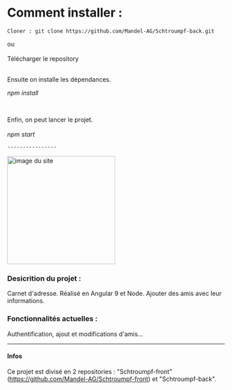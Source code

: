 <h1>Comment installer :</h1> 

	Cloner : git clone https://github.com/Mandel-AG/Schtroumpf-back.git
  
ou </br>
</br>
Télécharger le repository</strong>
	
</br>
Ensuite on installe les dépendances.</br>

<em>npm install </em>

  </br>
  
Enfin, on peut lancer le projet.</br>
</br>
	<em>npm start</em>
	

	
	----------------
	
	
<img src="https://agb-man-portfolio.netlify.app/static/media/appartoo.3d173490.png" alt="image du site" width="250"/>
	
	


<h3>Desicrition du projet :</h3>

Carnet d'adresse.
Réalisé en Angular 9 et Node.
Ajouter des amis avec leur informations.


<h3>Fonctionnalités actuelles :</h3>

Authentification, ajout et modifications d'amis...
 

-----------

<h4>Infos</h4>

Ce projet est divisé en 2 repositories : "Schtroumpf-front" (https://github.com/Mandel-AG/Schtroumpf-front) et "Schtroumpf-back".




